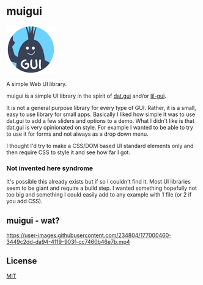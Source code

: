 # muigui

<img src="./images/muigui.png" style="max-width: 640px">

A simple Web UI library.

muigui is a simple UI library in the spirit of
[dat.gui](https://github.com/dataarts/dat.gui) and/or [lil-gui](https://github.com/georgealways/).

It is not a general purpose library for every type of GUI.
Rather, it is a small, easy to use library for small apps.
Basically I liked how simple it was to use dat.gui to add
a few sliders and options to a demo. What I didn't like is
that dat.gui is very opinionated on style. For example I 
wanted to be able to try to use it for forms and not always
as a drop down menu.

I thought I'd try to make a CSS/DOM based UI standard elements
only and then require CSS to style it and see how far I got.

### Not invented here syndrome

It's possible this already exists but if so I couldn't find it.
Most UI libraries seem to be giant and require a build step.
I wanted something hopefully not too big and something I could
easily add to any example with 1 file (or 2 if you add CSS).

## muigui - wat?

https://user-images.githubusercontent.com/234804/177000460-3449c2dd-da94-4119-903f-cc7460b46e7b.mp4


## License

[MIT](https://github.com/greggman/muigui/blob/main/LICENSE.md)
